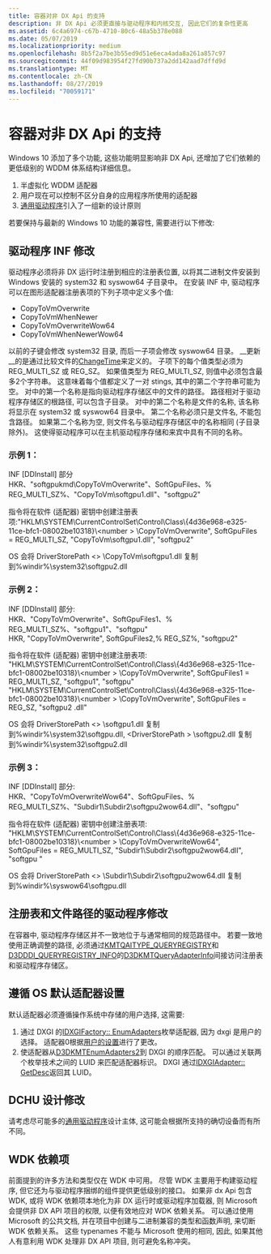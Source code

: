 ```yaml
---
title: 容器对非 DX Api 的支持
description: 非 DX Api 必须更直接与驱动程序和内核交互, 因此它们的复杂性更高
ms.assetid: 6c4a6974-c67b-4710-80c6-48a5b378e088
ms.date: 05/07/2019
ms.localizationpriority: medium
ms.openlocfilehash: 8b5f2a7be3b55ed9d51e6eca4ada8a261a857c97
ms.sourcegitcommit: 44f09d983954f27fd90b737a2dd142aad7dffd9d
ms.translationtype: MT
ms.contentlocale: zh-CN
ms.lasthandoff: 08/27/2019
ms.locfileid: "70059171"
---
```

# <a name="container-support-for-non-dx-apis"></a>容器对非 DX Api 的支持

Windows 10 添加了多个功能, 这些功能明显影响非 DX Api, 还增加了它们依赖的更低级别的 WDDM 体系结构详细信息。
1. 半虚拟化 WDDM 适配器 
2. 用户现在可以控制不区分自身的应用程序所使用的适配器
3. [通用驱动程序](https://docs.microsoft.com/windows-hardware/drivers/develop/getting-started-with-universal-drivers)引入了一组新的设计原则

若要保持与最新的 Windows 10 功能的兼容性, 需要进行以下修改:

## <a name="driver-inf-modifications"></a>驱动程序 INF 修改
驱动程序必须将非 DX 运行时注册到相应的注册表位置, 以将其二进制文件安装到 Windows 安装的 system32 和 syswow64 子目录中。
在安装 INF 中, 驱动程序可以在图形适配器注册表项的下列子项中定义多个值:
- CopyToVmOverwrite
- CopyToVmWhenNewer
- CopyToVmOverwriteWow64
- CopyToVmWhenNewerWow64

以前的子键会修改 system32 目录, 而后一子项会修改 syswow64 目录。
__更新__的是通过比较文件的[ChangeTime](https://docs.microsoft.com/windows-hardware/drivers/ddi/content/wdm/ns-wdm-_file_basic_information)来定义的。
子项下的每个值类型必须为 REG_MULTI_SZ 或 REG_SZ。 如果值类型为 REG_MULTI_SZ, 则值中必须包含最多2个字符串。 这意味着每个值都定义了一对 stings, 其中的第二个字符串可能为空。
对中的第一个名称是指向驱动程序存储区中的文件的路径。 路径相对于驱动程序存储区的根路径, 可以包含子目录。
对中的第二个名称是文件的名称, 该名称将显示在 system32 或 syswow64 目录中。
第二个名称必须只是文件名, 不能包含路径。 如果第二个名称为空, 则文件名与驱动程序存储区中的名称相同 (子目录除外)。
这使得驱动程序可以在主机驱动程序存储和来宾中具有不同的名称。 

### <a name="example-1"></a>示例 1：
INF [DDInstall] 部分  
HKR、"softgpukmd\CopyToVmOverwrite"、SoftGpuFiles、% REG_MULTI_SZ%、"CopyToVm\softgpu1.dll"、"softgpu2"  

指令将在软件 (适配器) 密钥中创建注册表项:"HKLM\SYSTEM\CurrentControlSet\Control\Class\\{4d36e968-e325-11ce-bfc1-08002be10318}\\\<number > \CopyToVmOverwrite", SoftGpuFiles = REG_MULTI_SZ, "CopyToVm\softgpu1.dll", "softgpu2"

OS 会将 DriverStorePath \<> \CopyToVm\softgpu1.dll 复制到%windir%\system32\softgpu2.dll

### <a name="example-2"></a>示例 2：
INF [DDInstall] 部分:  
HKR、"CopyToVmOverwrite"、SoftGpuFiles1、% REG_MULTI_SZ%、"softgpu1"、"softgpu"  
HKR, "CopyToVmOverwrite", SoftGpuFiles2,% REG_SZ%, "softgpu2"  

指令将在软件 (适配器) 密钥中创建注册表项:  
"HKLM\SYSTEM\CurrentControlSet\Control\Class\\{4d36e968-e325-11ce-bfc1-08002be10318}\\\<number > \CopyToVmOverwrite", SoftGpuFiles1 = REG_MULTI_SZ, "softgpu1", "softgpu"  
"HKLM\SYSTEM\CurrentControlSet\Control\Class\\{4d36e968-e325-11ce-bfc1-08002be10318}\\\<number > \CopyToVmOverwrite", SoftGpuFiles = REG_SZ, "softgpu2 .dll"  

OS 会将 DriverStorePath \<> \softgpu1.dll 复制到%windir%\system32\softgpu.dll, \<DriverStorePath > \softgpu2.dll 复制到%windir%\system32\softgpu2.dll

### <a name="example-3"></a>示例 3：
INF [DDInstall] 部分:  
HKR、"CopyToVmOverwriteWow64"、SoftGpuFiles、% REG_MULTI_SZ%、"Subdir1\Subdir2\softgpu2wow64.dll"、"softgpu"  

指令将在软件 (适配器) 密钥中创建注册表项:  
"HKLM\SYSTEM\CurrentControlSet\Control\Class\\{4d36e968-e325-11ce-bfc1-08002be10318}\\\<number > \CopyToVmOverwriteWow64", SoftGpuFiles = REG_MULTI_SZ, "Subdir1\Subdir2\softgpu2wow64.dll", "softgpu "  

OS 会将 DriverStorePath \<> \Subdir1\Subdir2\softgpu2wow64.dll 复制到%windir%\syswow64\softgpu.dll

## <a name="driver-modifications-to-registry-and-file-paths"></a>注册表和文件路径的驱动程序修改
在容器中, 驱动程序存储区并不一致地位于与通常相同的规范路径中。
若要一致地使用正确调整的路径, 必须通过[KMTQAITYPE_QUERYREGISTRY](https://docs.microsoft.com/windows-hardware/drivers/ddi/content/d3dkmthk/ne-d3dkmthk-_kmtqueryadapterinfotype)和[D3DDDI_QUERYREGISTRY_INFO](https://docs.microsoft.com/windows-hardware/drivers/ddi/content/d3dukmdt/ns-d3dukmdt-_d3dddi_queryregistry_info)的[D3DKMTQueryAdapterInfo](https://docs.microsoft.com/windows-hardware/drivers/ddi/content/d3dkmthk/nf-d3dkmthk-d3dkmtqueryadapterinfo)间接访问注册表和驱动程序存储区。

## <a name="honor-os-default-adapter-setting"></a>遵循 OS 默认适配器设置
默认适配器必须遵循操作系统中存储的用户选择, 这需要:
1. 通过 DXGI 的[IDXGIFactory:: EnumAdapters](https://docs.microsoft.com/windows/desktop/api/dxgi/nf-dxgi-idxgifactory-enumadapters)枚举适配器, 因为 dxgi 是用户的选择。 适配器0根据[用户的设置](https://blogs.windows.com/windowsexperience/2018/02/07/announcing-windows-10-insider-preview-build-17093-pc/)进行了更改。
2. 使适配器从[D3DKMTEnumAdapters2](https://docs.microsoft.com/windows-hardware/drivers/ddi/content/d3dkmthk/nf-d3dkmthk-d3dkmtenumadapters2)到 DXGI 的顺序匹配。
可以通过关联两个枚举技术之间的 LUID 来匹配适配器标识。
DXGI 通过[IDXGIAdapter:: GetDesc](https://docs.microsoft.com/windows/desktop/api/dxgi/nf-dxgi-idxgiadapter-getdesc)返回其 LUID。

## <a name="dchu-design-modifications"></a>DCHU 设计修改
请考虑尽可能多的[通用驱动程序](https://docs.microsoft.com/windows-hardware/drivers/develop/getting-started-with-universal-drivers)设计主体, 这可能会根据所支持的确切设备而有所不同。

## <a name="wdk-dependency"></a>WDK 依赖项

前面提到的许多方法和类型仅在 WDK 中可用。
尽管 WDK 主要用于构建驱动程序, 但它还为与驱动程序捆绑的组件提供更低级别的接口。
如果非 dx Api 包含 WDK, 或将 WDK 依赖项本地化为非 DX 运行时或驱动程序加载器, 则 Microsoft 会提供非 DX API 项目的权限, 以便有效地应对 WDK 依赖关系。
可以通过使用 Microsoft 的公共文档, 并在项目中创建与二进制兼容的类型和函数声明, 来切断 WDK 依赖关系。
这些 typenames 不能与 Microsoft 使用的相同, 因此, 如果其他人有意利用 WDK 处理非 DX API 项目, 则可避免名称冲突。

